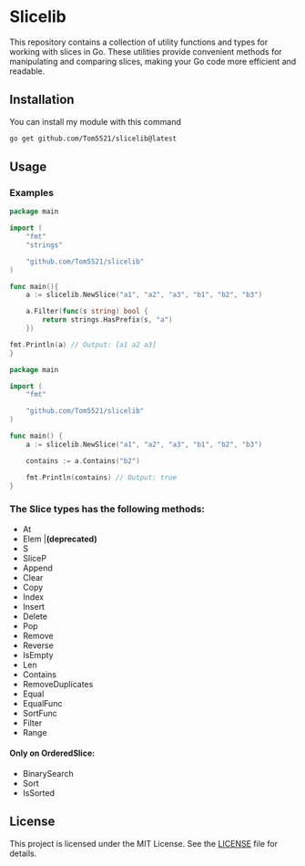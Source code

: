 # Slicelib

This repository contains a collection of utility functions and types for working with slices in Go. These utilities provide convenient methods for manipulating and comparing slices, making your Go code more efficient and readable.

## Installation

You can install my module with this command

```bash
go get github.com/Tom5521/slicelib@latest
```

## Usage

### Examples

```go
package main

import (
	"fmt"
	"strings"

	"github.com/Tom5521/slicelib"
)

func main(){
	a := slicelib.NewSlice("a1", "a2", "a3", "b1", "b2", "b3")

	a.Filter(func(s string) bool {
		return strings.HasPrefix(s, "a")
	})

fmt.Println(a) // Output: [a1 a2 a3]
}
```

```go
package main

import (
	"fmt"

	"github.com/Tom5521/slicelib"
)

func main() {
	a := slicelib.NewSlice("a1", "a2", "a3", "b1", "b2", "b3")

	contains := a.Contains("b2")

	fmt.Println(contains) // Output: true
}
```

### The Slice types has the following methods:

- At
- Elem |**(deprecated)**
- S
- SliceP
- Append
- Clear
- Copy
- Index
- Insert
- Delete
- Pop
- Remove
- Reverse
- IsEmpty
- Len
- Contains
- RemoveDuplicates
- Equal
- EqualFunc
- SortFunc
- Filter
- Range

#### Only on OrderedSlice:

- BinarySearch
- Sort
- IsSorted

## License

This project is licensed under the MIT License. See the [LICENSE](LICENSE) file for details.
